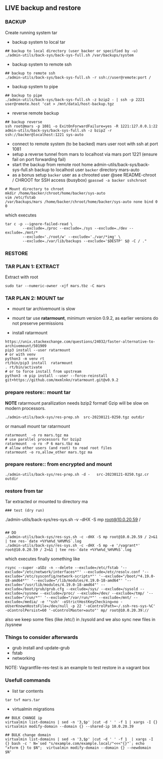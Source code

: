 ## LIVE backup and restore
### BACKUP
Create running system tar
- backup system to local tar
```
## backup to local directory (user backer or specified by -u)
./admin-utils/back-sys/back-sys-full.sh /var/backups/system
```
- backup system to remote ssh
```
## backup to remote ssh
./admin-utils/back-sys/back-sys-full.sh -r ssh://user@remote:port /
```
- backup system to pipe
```
## backup to pipe
./admin-utils/back-sys/back-sys-full.sh -z bzip2 - | ssh -p 2221 user@remote.host 'cat > /mnt/data1/host-backup.tgz
```
- reverse remote backup
```
## backup reverse
ssh root@mars -p 1081 -o ExitOnForwardFailure=yes -R 1221:127.0.0.1:22 admin-utils/back-sys/back-sys-full.sh -z bzip2 -r ssh://backer@localhost:1221 sys-auto
```
  - connect to remote system (to be backed) mars user root with ssh at port 1081
  - setup a reverse tunnel from mars to localhost via mars port 1221 (ensure fail on port forwarding fail)
  - start the backup from remote root home admin-utils/back-sys/back-sys-full.sh backup to localhost user `backer` directory mars-auto
  - as a bonus setup `backer` user as a chrooted user @see README-chroot / CHROOT for SSH access (busybox) `gpasswd -a backer sshchroot`
```
# Mount directory to chroot
mkdir /home/backer/chroot/home/backer/sys-auto
vim /etc/fstab
/var/backups/mars /home/backer/chroot/home/backer/sys-auto none bind 0 0
```

which executes
```
tar c -p --ignore-failed-read \
        --exclude=./proc --exclude=./sys --exclude=./dev --exclude=./mnt/*
        --exclude='./root/w' --exclude='./var/*img' \
        --exclude=./var/lib/backups --exclude='$DESTP' $@ -C / ."
```



### RESTORE


### TAR PLAN 1: EXTRACT
Extract with root
```
sudo tar --numeric-owner -xjf mars.tbz -C mars
```

### TAR PLAN 2: MOUNT tar
- mount tar archivemount is slow
- mount tar use **ratarmount**, minimum version 0.9.2, as earlier versions do not preserve permissions

- install ratarmount
```
https://unix.stackexchange.com/questions/24032/faster-alternative-to-archivemount/501909
pip3 install --user ratarmount
# or with venv
python3 -m venv rt
rt/bin/pip3 install  ratarmount
. rt/bin/activate
# or to force install from upstream
python3 -m pip install --user --force-reinstall git+https://github.com/mxmlnkn/ratarmount.git@v0.9.2
```


### prepare restore:: mount tar
**NOTE** ratarmount parallization needs bzip2 format! Gzip will be slow on modern processors.

```
./admin-utils/back-sys/res-prep.sh  src-20230121-0250.tgz outdir
```

or manuall mount tar ratarmount
```
ratarmount  -o ro mars.tgz ma
# use parallel processors for bzip2
ratarmount  -o ro -P 6 mars.tbz ma
# allow other users (and root) to read root files
ratarmount -o ro,allow_other mars.tgz ma
```

### prepare restore:: from encrypted and mount

```
./admin-utils/back-sys/res-prep.sh -d -   src-20230121-0250.tgz.cr outdir
```


### restore from tar 
Tar extracted or mounted to directory ma
```
### test (dry run)
```
./admin-utils/back-sys/res-sys.sh -v -dHX -S mp root@10.0.20.59 / 
```

## DO
./admin-utils/back-sys/res-sys.sh -c -dHX -S mp root@10.0.20.59 / 2>&1 | tee res-`date +%Y%m%d_%H%M%S`.log
./admin-utils/back-sys/res-sys.sh -c -dHX -S mp -e '/vagrant*' root@10.0.20.59 / 2>&1 | tee res-`date +%Y%m%d_%H%M%S`.log
```

which executes finally something like
```
rsync --super -aSDz -n --delete --exclude=/etc/fstab '--exclude="/etc/network/interfaces*"' --exclude=/etc/resolv.conf '--exclude="/etc/sysconfig/network-scripts*"' '--exclude="/boot/*4.19.0-18-amd64*"' '--exclude="/lib/modules/4.19.0-18-amd64"' '--exclude="/usr/lib/modules/4.19.0-18-amd64"' --exclude=/boot/grub/grub.cfg --exclude=/sys/ --exclude=/sysold --exclude=/sysnew --exclude=/proc/ --exclude=/dev/ --exclude=/tmp/ '--exclude="/run/*"' '--exclude="/var/run/*"' --exclude=/mnt/ --exclude=/media/ -e '"ssh' -oStrictHostKeyChecking=no -oUserKnownHostsFile=/dev/null -p 22 '-oControlPath=~/.ssh-res-sys-%C' -oControlPersist=60 '-oControlMaster=auto"' mp/ root@10.0.20.39://
```
also we keep some files (like /etc/) in /sysold and we also sync new files in /sysnew



### Things to consider afterwards
- grub install and update-grub
- fstab
- networking



NOTE: Vagrantfile-res-test is an example to test restore in a vagrant box

### Usefull commands
- list tar contents
```
tar tvf mars.tar 
```
- virtualmin migrations
```
## BULK CHANGE ip
virtualmin list-domains | sed -n '3,$p' |cut -d ' ' -f 1 | xargs -I {} virtualmin modify-domain --domain {} --shared-ip 10.0.20.39

## BULK change domain
virtualmin list-domains | sed -n '3,$p' |cut -d ' ' -f 1  | xargs -I {} bash -c ' N=`sed "s/example.com/example.local/"<<<"{}"`; echo "xform {} to $N";  virtualmin modify-domain --domain {} --newdomain $N'
```

